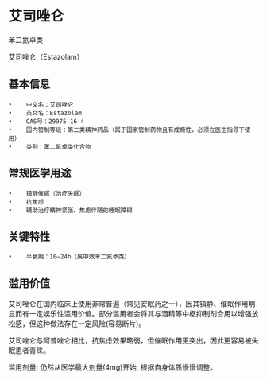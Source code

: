 # 艾司唑仑
苯二氮卓类

艾司唑仑（Estazolam）

## 基本信息
    •    中文名：艾司唑仑
    •    英文名：Estazolam
    •    CAS号：29975-16-4
    •    国内管制等级：第二类精神药品（属于国家管制药物且有成瘾性，必须在医生指导下使用）
    •    类别：苯二氮卓类化合物

## 常规医学用途
    •    镇静催眠（治疗失眠）
    •    抗焦虑
    •    辅助治疗精神紧张、焦虑伴随的睡眠障碍

## 关键特性
    •    半衰期：10–24h（属中效苯二氮卓类）

## 滥用价值
艾司唑仑在国内临床上使用非常普遍（常见安眠药之一），因其镇静、催眠作用明显而有一定娱乐性滥用价值。部分滥用者会将其与酒精等中枢抑制剂合用以增强放松感，但这种做法存在一定风险(容易断片)。

艾司唑仑与阿普唑仑相比，抗焦虑效果略弱，但催眠作用更突出，因此更容易被失眠患者青睐。

滥用剂量:  仍然从医学最大剂量(4mg)开始,  根据自身体质慢慢调整。